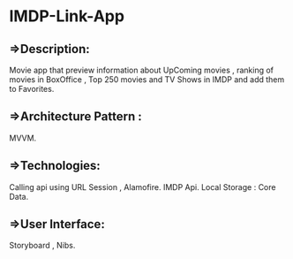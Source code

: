 # IMDP-Link-App

## =>Description:
Movie app that preview information about UpComing movies , ranking of movies in BoxOffice , Top 250 movies and TV Shows in IMDP and add them to Favorites.
 
## =>Architecture Pattern :
 MVVM.
 
## =>Technologies:
Calling api using URL Session , Alamofire.
 IMDP Api.
 Local Storage : Core Data.
 
 ## =>User Interface:
 Storyboard , Nibs.
